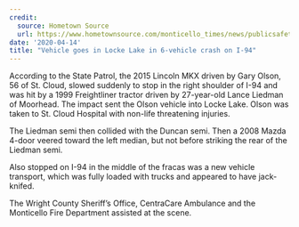 ```yaml
---
credit:
  source: Hometown Source
  url: https://www.hometownsource.com/monticello_times/news/publicsafety/vehicle-goes-in-locke-lake-in-6-vehicle-crash-on-i-94/article_7b86bfaa-7ea1-11ea-85c7-b756b7728ca3.html
date: '2020-04-14'
title: "Vehicle goes in Locke Lake in 6-vehicle crash on I-94"
---
```

According to the State Patrol, the 2015 Lincoln MKX driven by Gary Olson, 56 of St. Cloud, slowed suddenly to stop in the right shoulder of I-94 and was hit by a 1999 Freightliner tractor driven by 27-year-old Lance Liedman of Moorhead. The impact sent the Olson vehicle into Locke Lake. Olson was taken to St. Cloud Hospital with non-life threatening injuries.

The Liedman semi then collided with the Duncan semi. Then a 2008 Mazda 4-door veered toward the left median, but not before striking the rear of the Liedman semi.

Also stopped on I-94 in the middle of the fracas was a new vehicle transport, which was fully loaded with trucks and appeared to have jack-knifed.

The Wright County Sheriff’s Office, CentraCare Ambulance and the Monticello Fire Department assisted at the scene.
